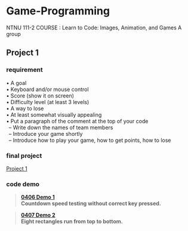 # Game-Programming
NTNU 111-2 COURSE : Learn to Code: Images, Animation, and Games A group 


## Project 1
### requirement

• A goal<br />
• Keyboard and/or mouse control<br />
• Score (show it on screen)<br />
• Difficulty level (at least 3 levels)<br />
• A way to lose<br />
• At least somewhat visually appealing<br />
• Put a paragraph of the comment at the top of your code<br />
&ensp;– Write down the names of team members<br />
&ensp;– Introduce your game shortly<br />
&ensp;– Introduce how to play your game, how to get points, how to lose<br />

### final project
[Project 1](https://github.com/HSULW/Game-Programming/tree/main/project%201/Demo/sketch_230429a)<br />

### code demo
>**[0406 Demo 1](https://github.com/HSULW/Game-Programming/commit/fa6485e7d74447c34ae19deea2c06569146cdf6d)<br />
Countdown speed testing without correct key pressed.**<br />

>**[0407 Demo 2](https://github.com/HSULW/Game-Programming/blob/main/project%201/Demo/sketch_0407_rectRunDemo_1/sketch_0407_rectRunDemo_1.pde)<br />
Eight rectangles run from top to bottom.**<br />





